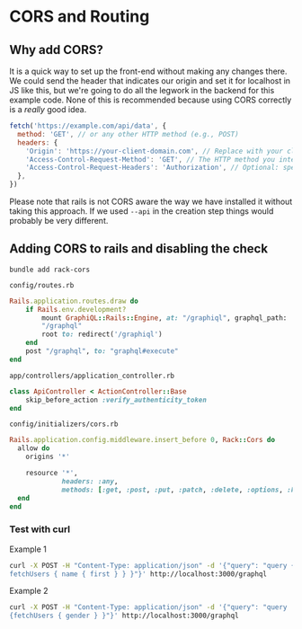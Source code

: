 # CORS and Routing

## Why add CORS?
It is a quick way to set up the front-end without making any changes there.
We could send the header that indicates our origin and set it for localhost in JS like this,
but we're going to do all the legwork in the backend for this example code. None of this is
recommended because using CORS correctly is a _really_ good idea.

```javascript
fetch('https://example.com/api/data', {
  method: 'GET', // or any other HTTP method (e.g., POST)
  headers: {
    'Origin': 'https://your-client-domain.com', // Replace with your client's domain
    'Access-Control-Request-Method': 'GET', // The HTTP method you intend to use
    'Access-Control-Request-Headers': 'Authorization', // Optional: specify additional headers
  },
})
```

Please note that rails is not CORS aware the way we have installed it without taking this approach.
If we used `--api` in the creation step things would probably be very different.

## Adding CORS to rails and disabling the check

`bundle add rack-cors`

`config/routes.rb`
```ruby
Rails.application.routes.draw do
    if Rails.env.development?
        mount GraphiQL::Rails::Engine, at: "/graphiql", graphql_path:
        "/graphql"
        root to: redirect('/graphiql')
    end
    post "/graphql", to: "graphql#execute"
end
```

`app/controllers/application_controller.rb`
```ruby
class ApiController < ActionController::Base
    skip_before_action :verify_authenticity_token
end
```

`config/initializers/cors.rb`
```ruby
Rails.application.config.middleware.insert_before 0, Rack::Cors do
  allow do
    origins '*'

    resource '*',
             headers: :any,
             methods: [:get, :post, :put, :patch, :delete, :options, :head]
  end
end

```

### Test with curl
Example 1
```bash
curl -X POST -H "Content-Type: application/json" -d '{"query": "query {
fetchUsers { name { first } } }"}' http://localhost:3000/graphql
```
Example 2
```bash
curl -X POST -H "Content-Type: application/json" -d '{"query": "query
{fetchUsers { gender } }"}' http://localhost:3000/graphql
```
